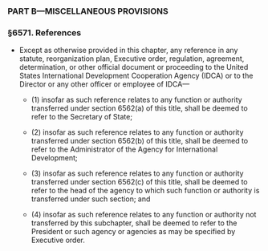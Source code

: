 ### PART B—MISCELLANEOUS PROVISIONS

### §6571. References
* Except as otherwise provided in this chapter, any reference in any statute, reorganization plan, Executive order, regulation, agreement, determination, or other official document or proceeding to the United States International Development Cooperation Agency (IDCA) or to the Director or any other officer or employee of IDCA—

  * (1) insofar as such reference relates to any function or authority transferred under section 6562(a) of this title, shall be deemed to refer to the Secretary of State;

  * (2) insofar as such reference relates to any function or authority transferred under section 6562(b) of this title, shall be deemed to refer to the Administrator of the Agency for International Development;

  * (3) insofar as such reference relates to any function or authority transferred under section 6562(c) of this title, shall be deemed to refer to the head of the agency to which such function or authority is transferred under such section; and

  * (4) insofar as such reference relates to any function or authority not transferred by this subchapter, shall be deemed to refer to the President or such agency or agencies as may be specified by Executive order.
